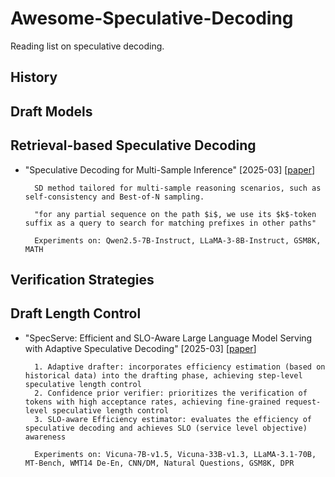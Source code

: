 # Awesome-Speculative-Decoding

Reading list on speculative decoding.

## History

## Draft Models

## Retrieval-based Speculative Decoding

- "Speculative Decoding for Multi-Sample Inference" [2025-03] [[paper](https://arxiv.org/abs/2503.05330)]

        SD method tailored for multi-sample reasoning scenarios, such as self-consistency and Best-of-N sampling.

        "for any partial sequence on the path $i$, we use its $k$-token suffix as a query to search for matching prefixes in other paths"

        Experiments on: Qwen2.5-7B-Instruct, LLaMA-3-8B-Instruct, GSM8K, MATH

## Verification Strategies

## Draft Length Control

- "SpecServe: Efficient and SLO-Aware Large Language Model Serving with Adaptive Speculative Decoding" [2025-03] [[paper](https://arxiv.org/abs/2503.05096)]

        1. Adaptive drafter: incorporates efficiency estimation (based on historical data) into the drafting phase, achieving step-level speculative length control
        2. Confidence prior verifier: prioritizes the verification of tokens with high acceptance rates, achieving fine-grained request-level speculative length control
        3. SLO-aware Efficiency estimator: evaluates the efficiency of speculative decoding and achieves SLO (service level objective) awareness

        Experiments on: Vicuna-7B-v1.5, Vicuna-33B-v1.3, LLaMA-3.1-70B, MT-Bench, WMT14 De-En, CNN/DM, Natural Questions, GSM8K, DPR
